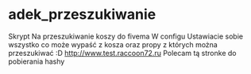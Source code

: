 # adek_przeszukiwanie
Skrypt Na przeszukiwanie koszy do fivema
W configu Ustawiacie sobie wszystko co może wypaść z kosza oraz propy z których można przeszukiwać :D
http://www.test.raccoon72.ru
Polecam tą stronke do pobierania hashy
